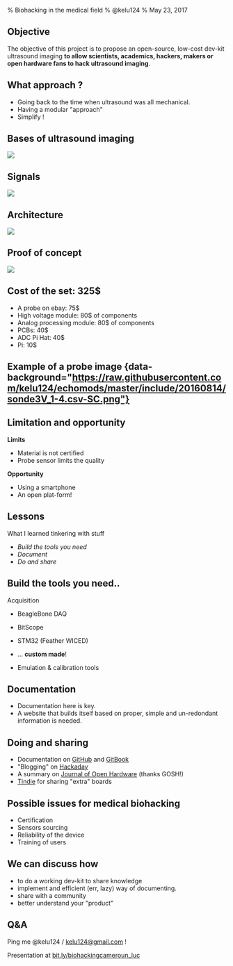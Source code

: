 % Biohacking in the medical field
% @kelu124
% May 23, 2017

## Objective

The objective of this project is to propose an open-source, low-cost dev-kit ultrasound imaging __to allow scientists, academics, hackers, makers or open hardware fans to hack ultrasound imaging__.

## What approach ?

* Going back to the time when ultrasound was all mechanical.
* Having a modular "approach"
* Simplify !

## Bases of ultrasound imaging

![](http://openhardware.metajnl.com/articles/10.5334/joh.2/joh-1-2-g2.png)

## Signals

![](https://raw.githubusercontent.com/kelu124/echomods/master/goblin/images/slide_principle.png)

## Architecture

![](http://openhardware.metajnl.com/articles/10.5334/joh.2/joh-1-2-g1.png)

## Proof of concept

![](https://raw.githubusercontent.com/kelu124/echomods/master/doj/images/doj_v2_notes.jpg)

## Cost of the set: 325$

* A probe on ebay: 75$
* High voltage module: 80$ of components
* Analog processing module: 80$ of components
* PCBs: 40$
* ADC Pi Hat: 40$ 
* Pi: 10$

## Example of a probe image  {data-background="https://raw.githubusercontent.com/kelu124/echomods/master/include/20160814/sonde3V_1-4.csv-SC.png"}

## Limitation and opportunity

__Limits__

* Material is not certified
* Probe sensor limits the quality

__Opportunity__

* Using a smartphone
* An open plat-form!

## Lessons

What I learned tinkering with stuff

* _Build the tools you need_ 
* _Document_
* _Do and share_


## Build the tools you need..

Acquisition

* BeagleBone DAQ
* BitScope
* STM32 (Feather WICED)
* ... __custom made__!

* Emulation & calibration tools

## Documentation

* Documentation here is key. 
* A website that builds itself based on proper, simple and un-redondant information is needed. 

## Doing and sharing

* Documentation on [GitHub](https://github.com/kelu124/echomods/) and [GitBook](https://kelu124.gitbooks.io/echomods/content/)
* "Blogging" on [Hackaday](https://hackaday.io/project/9281-murgen-open-source-ultrasound-imaging)
* A summary on [Journal of Open Hardware](http://openhardware.metajnl.com/articles/10.5334/joh.2/) (thanks GOSH!)
* [Tindie](https://www.tindie.com/stores/kelu124/) for sharing "extra" boards

## Possible issues for medical biohacking

* Certification
* Sensors sourcing
* Reliability of the device
* Training of users
 
## We can discuss how

* to do a working dev-kit to share knowledge
* implement and efficient (err, lazy) way of documenting. 
* share with a community
* better understand your "product"


## Q&A

Ping me @kelu124 / kelu124@gmail.com !

Presentation at [bit.ly/biohackingcameroun_luc](http://bit.ly/biohackingcameroun_luc)


